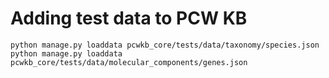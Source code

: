 # Adding test data to PCW KB



```
python manage.py loaddata pcwkb_core/tests/data/taxonomy/species.json
python manage.py loaddata pcwkb_core/tests/data/molecular_components/genes.json
```